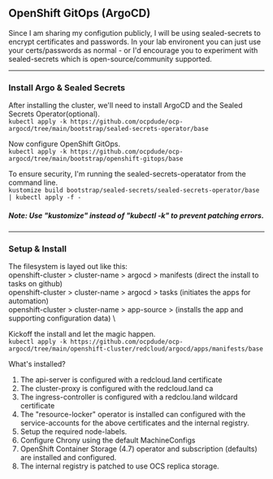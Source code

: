 ## OpenShift GitOps (ArgoCD)

Since I am sharing my configution publicly, I will be using sealed-secrets to encrypt certificates and passwords. In your lab environent you can just use your certs/passwords as normal - or I'd encourage you to experiment with sealed-secrets which is open-source/community supported.

---
### Install Argo & Sealed Secrets
After installing the cluster, we'll need to install ArgoCD and the Sealed Secrets Operator(optional). \
`kubectl apply -k https://github.com/ocpdude/ocp-argocd/tree/main/bootstrap/sealed-secrets-operator/base`

Now configure OpenShift GitOps. \
`kubectl apply -k https://github.com/ocpdude/ocp-argocd/tree/main/bootstrap/openshift-gitops/base`

To ensure security, I'm running the sealed-secrets-operatator from the command line. \
`kustomize build bootstrap/sealed-secrets/sealed-secrets-operator/base | kubectl apply -f -`
##### Note: Use "kustomize" instead of "kubectl -k" to prevent patching errors.

---
### Setup & Install
The filesystem is layed out like this: \
openshift-cluster > cluster-name > argocd > manifests (direct the install to tasks on github) \
openshift-cluster > cluster-name > argocd > tasks (initiates the apps for automation) \
openshift-cluster > cluster-name > app-source > (installs the app and supporting configuration data) \

Kickoff the install and let the magic happen. \
`kubectl apply -k https://github.com/ocpdude/ocp-argocd/tree/main/openshift-cluster/redcloud/argocd/apps/manifests/base`

What's installed?
1. The api-server is configured with a redcloud.land certificate
2. The cluster-proxy is configured with the redcloud.land ca
3. The ingress-controller is configured with a redclou.land wildcard certificate
4. The "resource-locker" operator is installed can configured with the service-accounts for the above certificates and the internal registry.
5. Setup the required node-labels.
6. Configure Chrony using the default MachineConfigs
7. OpenShift Container Storage (4.7) operator and subscription (defaults) are installed and configured.
8. The internal registry is patched to use OCS replica storage.
